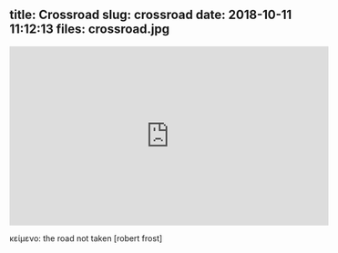 title: Crossroad
slug: crossroad
date: 2018-10-11 11:12:13
files: crossroad.jpg
---

<div class="embed-responsive embed-responsive-16by9">
    <iframe class="embed-responsive-item" width="560" height="315" sandbox="allow-same-origin allow-scripts" src="https://open.tube/videos/embed/99978912-d4fa-4fcc-bed4-8c11b285eb11" frameborder="0" allowfullscreen></iframe>
</div>

<p class="text-muted">
    κείμενο: the road not taken [robert frost]
</p>


